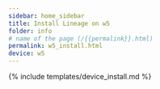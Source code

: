 ```yaml
---
sidebar: home_sidebar
title: Install Lineage on w5
folder: info
# name of the page (/{{permalink}}.html)
permalink: w5_install.html
device: w5
---
```

{% include templates/device_install.md %}
